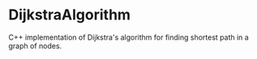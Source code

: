 # DijkstraAlgorithm
C++ implementation of Dijkstra's algorithm for finding shortest path in a graph of nodes.
